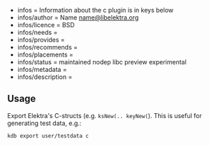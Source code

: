 - infos = Information about the c plugin is in keys below
- infos/author = Name <name@libelektra.org>
- infos/licence = BSD
- infos/needs =
- infos/provides =
- infos/recommends =
- infos/placements =
- infos/status = maintained nodep libc preview experimental
- infos/metadata =
- infos/description =

## Usage ##

Export Elektra's C-structs (e.g. `ksNew(.. keyNew(`). This is
useful for generating test data, e.g.:

	kdb export user/testdata c

